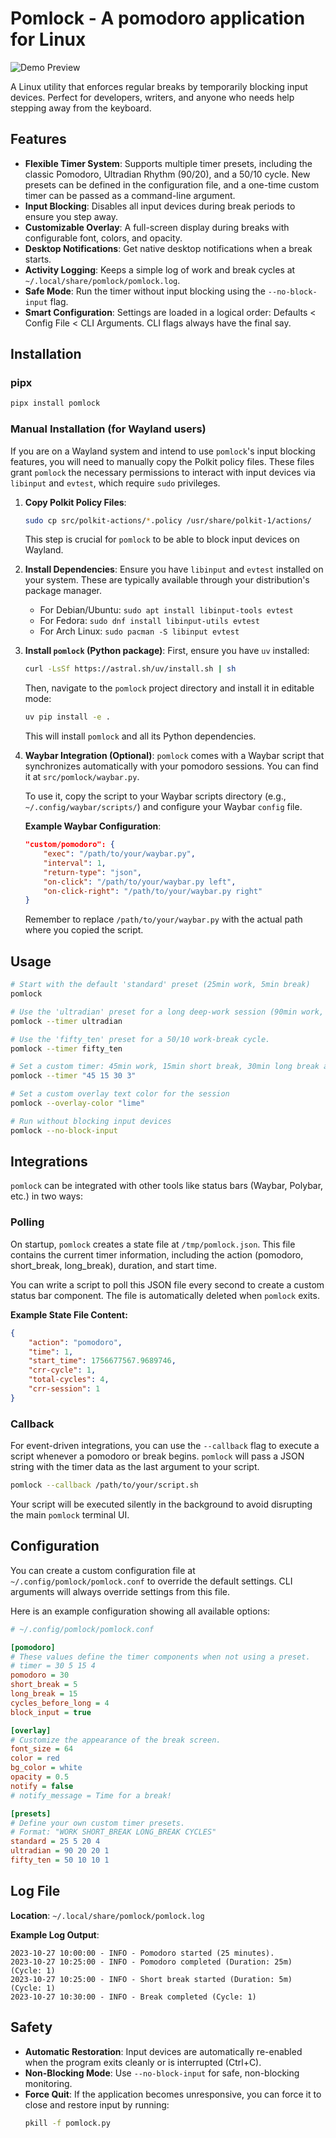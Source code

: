 # Pomlock - A pomodoro application for Linux

![Demo Preview](demo-preview.gif)

A Linux utility that enforces regular breaks by temporarily blocking input devices. Perfect for developers, writers, and anyone who needs help stepping away from the keyboard.

## Features

- **Flexible Timer System**: Supports multiple timer presets, including the classic Pomodoro, Ultradian Rhythm (90/20), and a 50/10 cycle. New presets can be defined in the configuration file, and a one-time custom timer can be passed as a command-line argument.
- **Input Blocking**: Disables all input devices during break periods to ensure you step away.
- **Customizable Overlay**: A full-screen display during breaks with configurable font, colors, and opacity.
- **Desktop Notifications**: Get native desktop notifications when a break starts.
- **Activity Logging**: Keeps a simple log of work and break cycles at `~/.local/share/pomlock/pomlock.log`.
- **Safe Mode**: Run the timer without input blocking using the `--no-block-input` flag.
- **Smart Configuration**: Settings are loaded in a logical order: Defaults < Config File < CLI Arguments. CLI flags always have the final say.


## Installation

### pipx
```bash
pipx install pomlock
```

### Manual Installation (for Wayland users)

If you are on a Wayland system and intend to use `pomlock`'s input blocking features, you will need to manually copy the Polkit policy files. These files grant `pomlock` the necessary permissions to interact with input devices via `libinput` and `evtest`, which require `sudo` privileges.

1.  **Copy Polkit Policy Files**:
    ```bash
    sudo cp src/polkit-actions/*.policy /usr/share/polkit-1/actions/
    ```
    This step is crucial for `pomlock` to be able to block input devices on Wayland.

2.  **Install Dependencies**: Ensure you have `libinput` and `evtest` installed on your system. These are typically available through your distribution's package manager.
    *   For Debian/Ubuntu: `sudo apt install libinput-tools evtest`
    *   For Fedora: `sudo dnf install libinput-utils evtest`
    *   For Arch Linux: `sudo pacman -S libinput evtest`

3.  **Install `pomlock` (Python package)**:
    First, ensure you have `uv` installed:
    ```bash
    curl -LsSf https://astral.sh/uv/install.sh | sh
    ```
    Then, navigate to the `pomlock` project directory and install it in editable mode:
    ```bash
    uv pip install -e .
    ```
    This will install `pomlock` and all its Python dependencies.

4.  **Waybar Integration (Optional)**:
    `pomlock` comes with a Waybar script that synchronizes automatically with your pomodoro sessions. You can find it at `src/pomlock/waybar.py`.

    To use it, copy the script to your Waybar scripts directory (e.g., `~/.config/waybar/scripts/`) and configure your Waybar `config` file.

    **Example Waybar Configuration**:
    ```json
    "custom/pomodoro": {
        "exec": "/path/to/your/waybar.py",
        "interval": 1,
        "return-type": "json",
        "on-click": "/path/to/your/waybar.py left",
        "on-click-right": "/path/to/your/waybar.py right"
    }
    ```
    Remember to replace `/path/to/your/waybar.py` with the actual path where you copied the script.

<!-- ### Arch Linux (AUR) -->
<!-- ```bash -->
<!-- yay -S pomlock -->
<!-- ``` -->
<!-- ```bash -->
<!-- paru -S pomlock -->
<!-- ``` -->
<!---->
<!-- ### Manual -->
<!---->
<!-- <!-- TODO: some ideas -->
<!-- options: -->
<!-- 1. curl command:  -->
<!-- [uv package manager](https://github.com/astral-sh/uv?tab=readme-ov-file#installation) -->
<!-- ```bash -->
<!-- curl -LsSf https://astral.sh/uv/install.sh | sh   -->
<!-- ``` -->
<!-- [yt-dlp](https://github.com/yt-dlp/yt-dlp/wiki/Installation#installing-the-release-binary) -->
<!-- ```bash -->
<!-- curl -L https://github.com/yt-dlp/yt-dlp/releases/latest/download/yt-dlp -o ~/.local/bin/yt-dlp -->
<!-- chmod a+rx ~/.local/bin/yt-dlp  # Make executable -->
<!-- ``` -->
<!---->
<!-- 2. pip -->
<!-- [uv](https://github.com/astral-sh/uv?tab=readme-ov-file#installation) -->
<!-- ```bash -->
<!-- # With pip. -->
<!-- pip install uv -->
<!-- ``` -->
<!-- [yt-dlp](https://github.com/yt-dlp/yt-dlp/wiki/Installation#with-pip) -->
<!-- ```bash -->
<!-- python3 -m pip install -U "yt-dlp[default]" -->
<!-- ``` -->
<!---->
<!-- 3. pacman -->
<!-- [yt-dlp](https://github.com/yt-dlp/yt-dlp/wiki/Installation#pacman) -->
<!-- ```bash -->
<!-- sudo pacman -Syu yt-dlp -->
<!-- ``` -->


## Usage

```bash
# Start with the default 'standard' preset (25min work, 5min break)
pomlock

# Use the 'ultradian' preset for a long deep-work session (90min work, 20min break)
pomlock --timer ultradian

# Use the 'fifty_ten' preset for a 50/10 work-break cycle.
pomlock --timer fifty_ten

# Set a custom timer: 45min work, 15min short break, 30min long break after 3 cycles
pomlock --timer "45 15 30 3"

# Set a custom overlay text color for the session
pomlock --overlay-color "lime"

# Run without blocking input devices
pomlock --no-block-input
```

## Integrations

`pomlock` can be integrated with other tools like status bars (Waybar, Polybar, etc.) in two ways:

### Polling

On startup, `pomlock` creates a state file at `/tmp/pomlock.json`. This file contains the current timer information, including the action (pomodoro, short_break, long_break), duration, and start time.

You can write a script to poll this JSON file every second to create a custom status bar component. The file is automatically deleted when `pomlock` exits.

**Example State File Content:**
```json
{
    "action": "pomodoro",
    "time": 1,
    "start_time": 1756677567.9689746,
    "crr-cycle": 1,
    "total-cycles": 4,
    "crr-session": 1
}
```

### Callback

For event-driven integrations, you can use the `--callback` flag to execute a script whenever a pomodoro or break begins. `pomlock` will pass a JSON string with the timer data as the last argument to your script.

```bash
pomlock --callback /path/to/your/script.sh
```

Your script will be executed silently in the background to avoid disrupting the main `pomlock` terminal UI.

## Configuration

You can create a custom configuration file at `~/.config/pomlock/pomlock.conf` to override the default settings. CLI arguments will always override settings from this file.

Here is an example configuration showing all available options:
```ini
# ~/.config/pomlock/pomlock.conf

[pomodoro]
# These values define the timer components when not using a preset.
# timer = 30 5 15 4
pomodoro = 30
short_break = 5
long_break = 15
cycles_before_long = 4
block_input = true

[overlay]
# Customize the appearance of the break screen.
font_size = 64
color = red
bg_color = white
opacity = 0.5
notify = false
# notify_message = Time for a break!

[presets]
# Define your own custom timer presets.
# Format: "WORK SHORT_BREAK LONG_BREAK CYCLES"
standard = 25 5 20 4
ultradian = 90 20 20 1
fifty_ten = 50 10 10 1
```

## Log File

**Location**: `~/.local/share/pomlock/pomlock.log`

**Example Log Output**:
```log
2023-10-27 10:00:00 - INFO - Pomodoro started (25 minutes).
2023-10-27 10:25:00 - INFO - Pomodoro completed (Duration: 25m) (Cycle: 1)
2023-10-27 10:25:00 - INFO - Short break started (Duration: 5m) (Cycle: 1)
2023-10-27 10:30:00 - INFO - Break completed (Cycle: 1)
```

## Safety

- **Automatic Restoration**: Input devices are automatically re-enabled when the program exits cleanly or is interrupted (Ctrl+C).
- **Non-Blocking Mode**: Use `--no-block-input` for safe, non-blocking monitoring.
- **Force Quit**: If the application becomes unresponsive, you can force it to close and restore input by running:
  ```bash
  pkill -f pomlock.py
  ```

